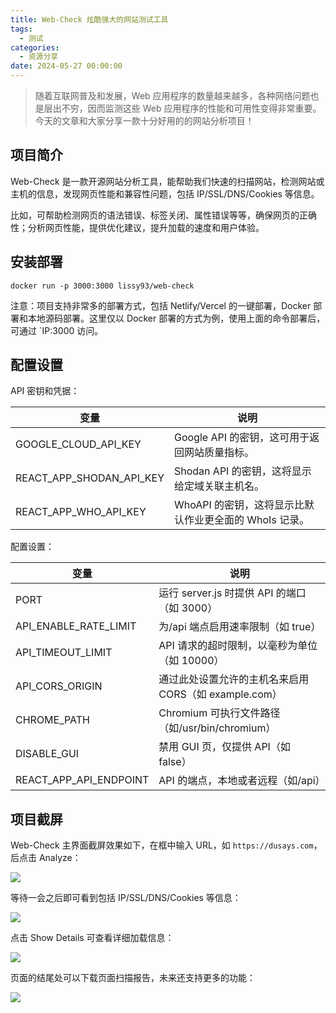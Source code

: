 ```yaml
---
title: Web-Check 炫酷强大的网站测试工具
tags:
  - 测试
categories:
  - 资源分享
date: 2024-05-27 00:00:00
---
```


> 随着互联网普及和发展，Web 应用程序的数量越来越多，各种网络问题也是层出不穷，因而监测这些 Web 应用程序的性能和可用性变得非常重要。今天的文章和大家分享一款十分好用的的网站分析项目！

<!-- more -->

## 项目简介

Web-Check 是一款开源网站分析工具，能帮助我们快速的扫描网站，检测网站或主机的信息，发现网页性能和兼容性问题，包括 IP/SSL/DNS/Cookies 等信息。

比如，可帮助检测网页的语法错误、标签关闭、属性错误等等，确保网页的正确性；分析网页性能，提供优化建议，提升加载的速度和用户体验。

## 安装部署

```
docker run -p 3000:3000 lissy93/web-check
```

注意：项目支持非常多的部署方式，包括 Netlify/Vercel 的一键部署，Docker 部署和本地源码部署。这里仅以 Docker 部署的方式为例，使用上面的命令部署后，可通过 `IP:3000 访问。

## 配置设置

API 密钥和凭据：

| 变量 | 说明 |
| - | - |
| GOOGLE_CLOUD_API_KEY | Google API 的密钥，这可用于返回网站质量指标。 |
| REACT_APP_SHODAN_API_KEY | Shodan API 的密钥，这将显示给定域关联主机名。 |
| REACT_APP_WHO_API_KEY | WhoAPI 的密钥，这将显示比默认作业更全面的 WhoIs 记录。 |

配置设置：

| 变量 | 说明 |
| - | - |
| PORT | 运行 server.js 时提供 API 的端口（如 3000） |
| API_ENABLE_RATE_LIMIT | 为/api 端点启用速率限制（如 true） |
| API_TIMEOUT_LIMIT | API 请求的超时限制，以毫秒为单位（如 10000） |
| API_CORS_ORIGIN | 通过此处设置允许的主机名来启用 CORS（如 example.com） |
| CHROME_PATH | Chromium 可执行文件路径（如/usr/bin/chromium） |
| DISABLE_GUI | 禁用 GUI 页，仅提供 API（如 false） |
| REACT_APP_API_ENDPOINT | API 的端点，本地或者远程（如/api） |

## 项目截屏

Web-Check 主界面截屏效果如下，在框中输入 URL，如 `https://dusays.com`，后点击 Analyze：

![](https://cdn.dusays.com/2024/05/711-1.jpg)

等待一会之后即可看到包括 IP/SSL/DNS/Cookies 等信息：

![](https://cdn.dusays.com/2024/05/711-2.jpg)

点击 Show Details 可查看详细加载信息：

![](https://cdn.dusays.com/2024/05/711-3.jpg)

页面的结尾处可以下载页面扫描报告，未来还支持更多的功能：

![](https://cdn.dusays.com/2024/05/711-4.jpg)